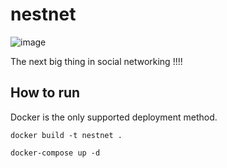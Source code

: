 # nestnet

![image](https://github.com/user-attachments/assets/2fd4714e-827e-4ff1-ab9e-8dd96bf91673)

The next big thing in social networking !!!!

## How to run

Docker is the only supported deployment method.

```shell
docker build -t nestnet .
```

```shell
docker-compose up -d
```